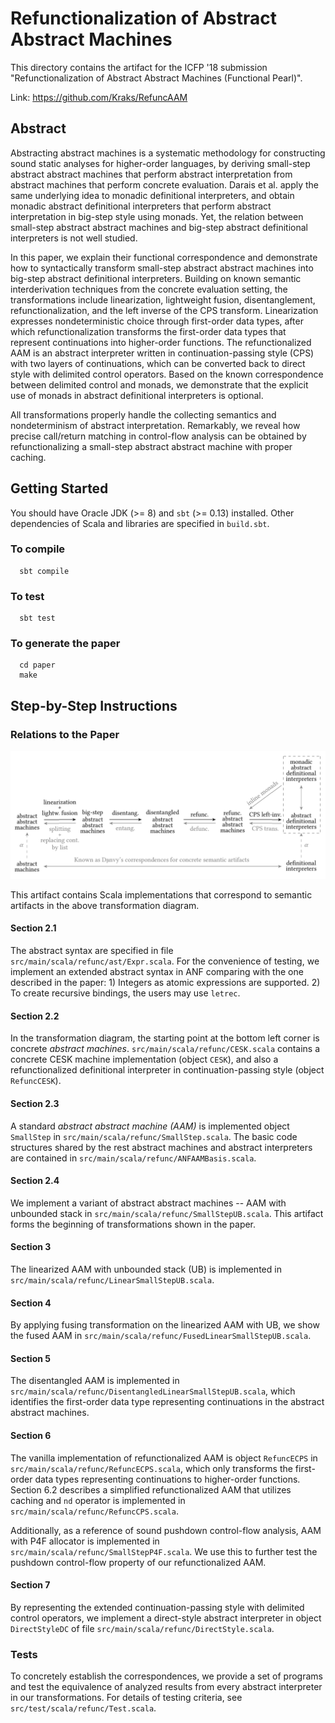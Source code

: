 # Refunctionalization of Abstract Abstract Machines

This directory contains the artifact for the ICFP '18 submission "Refunctionalization of Abstract Abstract Machines (Functional Pearl)".

Link: https://github.com/Kraks/RefuncAAM

## Abstract

Abstracting abstract machines is a systematic methodology for constructing sound static analyses for higher-order languages, by deriving small-step abstract abstract machines that perform abstract interpretation from abstract machines that perform concrete evaluation. Darais et al. apply the same underlying idea to monadic definitional interpreters, and obtain monadic abstract definitional interpreters that perform abstract interpretation in big-step style using monads. Yet, the relation between small-step abstract abstract machines and big-step abstract definitional interpreters is not well studied.

In this paper, we explain their functional correspondence and demonstrate how to syntactically transform small-step abstract abstract machines into big-step abstract definitional interpreters. Building on known semantic interderivation techniques from the concrete evaluation setting, the transformations include linearization, lightweight fusion, disentanglement, refunctionalization, and the left inverse of the CPS transform. Linearization expresses nondeterministic choice through first-order data types, after which refunctionalization transforms the first-order data types that represent continuations into higher-order functions. The refunctionalized AAM is an abstract interpreter written in continuation-passing style (CPS) with two layers of continuations, which can be converted back to direct style with delimited control operators. Based on the known correspondence between delimited control and monads, we demonstrate that the explicit use of monads in abstract definitional interpreters is optional.

All transformations properly handle the collecting semantics and nondeterminism of abstract interpretation. Remarkably, we reveal how precise call/return matching in control-flow analysis can be obtained by refunctionalizing a small-step abstract abstract machine with proper caching.

## Getting Started

You should have Oracle JDK (>= 8) and `sbt` (>= 0.13) installed. Other dependencies of Scala and libraries are specified in `build.sbt`.

### To compile
```
  sbt compile
```

### To test
```
  sbt test
```

### To generate the paper
```
  cd paper
  make
```

## Step-by-Step Instructions

### Relations to the Paper

![Transformation diagram](images/transformations.png)

This artifact contains Scala implementations that correspond to semantic artifacts in the above transformation diagram.

#### Section 2.1

The abstract syntax are specified in file `src/main/scala/refunc/ast/Expr.scala`. For the convenience of testing, we implement an extended abstract syntax in ANF comparing with the one described in the paper: 1) Integers as atomic expressions are supported. 2) To create recursive bindings, the users may use `letrec`.

#### Section 2.2

In the transformation diagram, the starting point at the bottom left corner is concrete _abstract machines_. `src/main/scala/refunc/CESK.scala` contains a concrete CESK machine implementation (object `CESK`), and also a refunctionalized definitional interpreter in continuation-passing style (object `RefuncCESK`).

#### Section 2.3

A standard _abstract abstract machine (AAM)_ is implemented object `SmallStep` in `src/main/scala/refunc/SmallStep.scala`. The basic code structures shared by the rest abstract machines and abstract interpreters are contained in `src/main/scala/refunc/ANFAAMBasis.scala`.

#### Section 2.4

We implement a variant of abstract abstract machines -- AAM with unbounded stack in `src/main/scala/refunc/SmallStepUB.scala`. This artifact forms the beginning of transformations shown in the paper.

#### Section 3

The linearized AAM with unbounded stack (UB) is implemented in `src/main/scala/refunc/LinearSmallStepUB.scala`.

#### Section 4

By applying fusing transformation on the linearized AAM with UB, we show the fused AAM in `src/main/scala/refunc/FusedLinearSmallStepUB.scala`.

#### Section 5

The disentangled AAM is implemented in `src/main/scala/refunc/DisentangledLinearSmallStepUB.scala`, which identifies the first-order data type representing continuations in the abstract abstract machines. 

#### Section 6

The vanilla implementation of refunctionalized AAM is object `RefuncECPS` in `src/main/scala/refunc/RefuncECPS.scala`, which only transforms the first-order data types representing continuations to higher-order functions. Section 6.2 describes a simplified refunctionalized AAM that utilizes caching and `nd` operator is implemented in `src/main/scala/refunc/RefuncCPS.scala`.

Additionally, as a reference of sound pushdown control-flow analysis, AAM with P4F allocator is implemented in `src/main/scala/refunc/SmallStepP4F.scala`. We use this to further test the pushdown control-flow property of our refunctionalized AAM.

#### Section 7

By representing the extended continuation-passing style with delimited control operators, we implement a direct-style abstract interpreter in object `DirectStyleDC` of file `src/main/scala/refunc/DirectStyle.scala`.

### Tests

To concretely establish the correspondences, we provide a set of programs and test the equivalence of analyzed results from every abstract interpreter in our transformations. For details of testing criteria, see `src/test/scala/refunc/Test.scala`.

